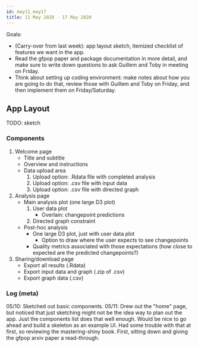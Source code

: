 ```yaml
---
id: may11_may17
title: 11 May 2020 - 17 May 2020
---
```



Goals:

* (Carry-over from last week): app layout sketch, itemized checklist of features we want in the app.
* Read the gfpop paper and package documentation in more detail, and make sure to write down questions to ask Guillem and Toby in meeting on Friday.
* Think about setting up coding environment: make notes about how you are going to do that, review those with Guillem and Toby on Friday, and then implement them on Friday/Saturday.

## App Layout

TODO: sketch

### Components

1. Welcome page
    * Title and subtitle
    * Overview and instructions
    * Data upload area
        1. Upload option: .Rdata file with completed analysis
        2. Upload option: .csv file with input data
        3. Upload option: .csv file with directed graph
2. Analysis page
    * Main analysis plot (one large D3 plot)
        1. User data plot
            * Overlain: changepoint predictions
        2. Directed graph constraint
    * Post-hoc analysis
        * One large D3 plot, just with user data plot
            * Option to draw where the user expects to see changepoints
        * Quality metrics associated with those expectations (how close to expected are the predicted changepoints?)
3. Sharing/download page
    * Export all results (.Rdata)
    * Export input data and graph (.zip of .csv)
    * Export graph data (.csv)

### Log (meta)

05/10: Sketched out basic components.
05/11: Drew out the "home" page, but noticed that just sketching might not be the idea way to plan out the app. Just the components list does that well enough. Would be nice to go ahead and build a skeleton as an example UI. Had some trouble with that at first, so reviewing the mastering-shiny book. First, sitting down and giving the gfpop arxiv paper a read-through.
